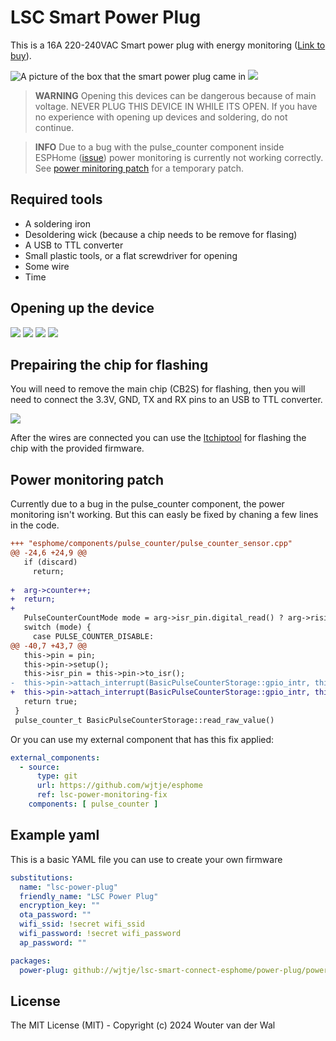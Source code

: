 # LSC Smart Power Plug

This is a 16A 220-240VAC Smart power plug with energy monitoring ([Link to buy](https://www.action.com/nl-nl/p/3202087/lsc-smart-connect-slimme-stekker/)).

![A picture of the box that the smart power plug came in](./img/box.jpg)
![](./img/out_of_box.jpg)

> **WARNING** Opening this devices can be dangerous because of main voltage. NEVER PLUG THIS DEVICE IN WHILE ITS OPEN. If you have no experience with opening up devices and soldering, do not continue.

> **INFO** Due to a bug with the pulse_counter component inside ESPHome ([issue](https://github.com/esphome/issues/issues/5327)) power monitoring is currently not working correctly. See [power minitoring patch](#power-monitoring-patch) for a temporary patch.

## Required tools

- A soldering iron
- Desoldering wick (because a chip needs to be remove for flasing)
- A USB to TTL converter
- Small plastic tools, or a flat screwdriver for opening
- Some wire
- Time

## Opening up the device

![](./img/teardown-1.jpg)
![](./img/teardown-2.jpg)
![](./img/teardown-3.jpg)
![](./img/teardown-4.jpg)

## Prepairing the chip for flashing

You will need to remove the main chip (CB2S) for flashing, then you will need to connect the 3.3V, GND, TX and RX pins to an USB to TTL converter.

![](./img/chip.jpg)

After the wires are connected you can use the [ltchiptool](https://docs.libretiny.eu/docs/flashing/tools/ltchiptool/) for flashing the chip with the provided firmware.

## Power monitoring patch

Currently due to a bug in the pulse_counter component, the power monitoring isn't working. But this can easly be fixed by chaning a few lines in the code.

```diff
+++ "esphome/components/pulse_counter/pulse_counter_sensor.cpp"
@@ -24,6 +24,9 @@
   if (discard)
     return;
 
+  arg->counter++;
+  return;
+
   PulseCounterCountMode mode = arg->isr_pin.digital_read() ? arg->rising_edge_mode : arg->falling_edge_mode;
   switch (mode) {
     case PULSE_COUNTER_DISABLE:
@@ -40,7 +43,7 @@
   this->pin = pin;
   this->pin->setup();
   this->isr_pin = this->pin->to_isr();
-  this->pin->attach_interrupt(BasicPulseCounterStorage::gpio_intr, this, gpio::INTERRUPT_ANY_EDGE);
+  this->pin->attach_interrupt(BasicPulseCounterStorage::gpio_intr, this, gpio::INTERRUPT_RISING_EDGE);
   return true;
 }
 pulse_counter_t BasicPulseCounterStorage::read_raw_value() 
```

Or you can use my external component that has this fix applied: 

```yaml
external_components:
  - source:
      type: git
      url: https://github.com/wjtje/esphome
      ref: lsc-power-monitoring-fix
    components: [ pulse_counter ]
```

## Example yaml

This is a basic YAML file you can use to create your own firmware

```yaml
substitutions:
  name: "lsc-power-plug"
  friendly_name: "LSC Power Plug"
  encryption_key: ""
  ota_password: ""
  wifi_ssid: !secret wifi_ssid
  wifi_password: !secret wifi_password
  ap_password: ""

packages:
  power-plug: github://wjtje/lsc-smart-connect-esphome/power-plug/power-plug-package.yaml@main
```

## License

The MIT License (MIT) - Copyright (c) 2024 Wouter van der Wal
